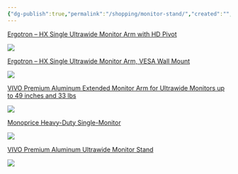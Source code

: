 ```yaml
---
{"dg-publish":true,"permalink":"/shopping/monitor-stand/","created":"","updated":""}
---
```



[Ergotron – HX Single Ultrawide Monitor Arm with HD Pivot](https://www.amazon.com/Ergotron-Single-Ultrawide-Monitor-Arm-1000R-Curved-Monitors-Up/dp/B0959D7XDM?ref_=ast_sto_dp&th=1&psc=1)

![](https://m.media-amazon.com/images/I/61xpJC55wZL._AC_SL1500_.jpg)

[Ergotron – HX Single Ultrawide Monitor Arm, VESA Wall Mount](https://www.amazon.com/Ergotron-45-478-216-Mount-Monitor-Monitors/dp/B01MSZIAET?ref_=ast_sto_dp&th=1&psc=1)

![](https://m.media-amazon.com/images/S/stores-image-uploads-na-prod/0/AmazonStores/ATVPDKIKX0DER/68358dbce73e706fa41c33251d38ebac.w3000.h3000._CR0%2C0%2C3000%2C3000_SX1500_SY1500_.jpg)

[VIVO Premium Aluminum Extended Monitor Arm for Ultrawide Monitors up to 49 inches and 33 lbs](https://www.amazon.com/VIVO-Aluminum-Pneumatic-Extension-STAND-V101GT/dp/B07L8PMBKY/ref=sr_1_5?crid=3KU7XRAT4HAU8&keywords=super+ultrawide+monitor+arm+49+inch&qid=1669309660&sprefix=super+ultrawide+monitor+arm+49+inch%2Caps%2C114&sr=8-5)

![](https://m.media-amazon.com/images/I/71a1-os5ilL._AC_SL1500_.jpg)

[Monoprice Heavy-Duty Single-Monitor](https://www.amazon.com/Monoprice-Heavy-Duty-Single-Monitor-Full-Motion-Adjustable/dp/B0B4VVM19G/ref=sr_1_16?crid=3KU7XRAT4HAU8&keywords=super+ultrawide+monitor+arm+49+inch&qid=1669309660&sprefix=super+ultrawide+monitor+arm+49+inch%2Caps%2C114&sr=8-16)

![](https://m.media-amazon.com/images/I/41Bx8x6gryL._AC_SL1200_.jpg)

[VIVO Premium Aluminum Ultrawide Monitor Stand](https://www.amazon.com/VIVO-Ultrawide-Articulating-Pneumatic-STAND-V100HU/dp/B08LMLFFNK/ref=sr_1_17_sspa?crid=3KU7XRAT4HAU8&keywords=super+ultrawide+monitor+arm+49+inch&qid=1669309660&sprefix=super+ultrawide+monitor+arm+49+inch%2Caps%2C114&sr=8-17-spons&sp_csd=d2lkZ2V0TmFtZT1zcF9tdGY&psc=1)

![](https://m.media-amazon.com/images/I/71YNHS3eZWL._AC_SL1500_.jpg)

